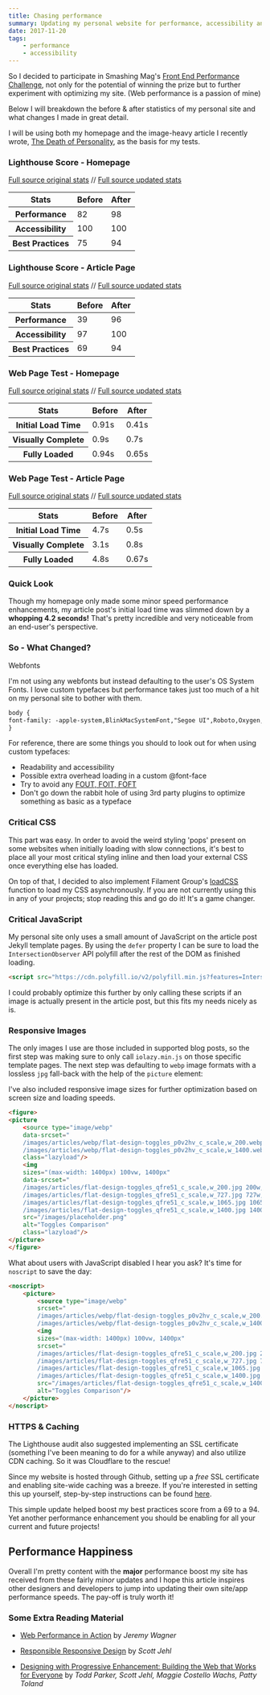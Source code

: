```yaml
---
title: Chasing performance
summary: Updating my personal website for performance, accessibility and speed
date: 2017-11-20
tags:
    - performance
    - accessibility
---
```


So I decided to participate in Smashing Mag's <a href="https://www.smashingmagazine.com/2017/10/front-end-performance-challenge/">Front End Performance Challenge</a>, not only for the potential of winning the prize but to further experiment with optimizing my site. (Web performance is a passion of mine)

Below I will breakdown the before &amp; after statistics of my personal site and what changes I made in great detail.

I will be using both my homepage and the image-heavy article I recently wrote, <a href="{{ site.baseurl }}/the-death-of-personality/">The Death of Personality</a>, as the basis for my tests.

### Lighthouse Score - Homepage

<a href="https://bradleytaunt.com/images/articles/lighthouse-homepage-original.png">Full source original stats</a> // <a href="https://bradleytaunt.com/images/articles/lighthouse-homepage-updated.png">Full source updated stats</a>

<table>
    <thead>
        <tr>
            <th>Stats</th>
            <th>Before</th>
            <th>After</th>
        </tr>
    </thead>
    <tbody>
        <tr>
            <th>Performance</th>
            <td>82</td>
            <td>98</td>
        </tr>
        <tr>
            <th>Accessibility</th>
            <td>100</td>
            <td>100</td>
        </tr>
        <tr>
            <th>Best Practices</th>
            <td>75</td>
            <td>94</td>
        </tr>
    </tbody>
</table>

### Lighthouse Score - Article Page

<a href="https://bradleytaunt.com/images/articles/lighthouse-article-original.png">Full source original stats</a> // <a href="https://bradleytaunt.com/images/articles/lighthouse-article-updated.png">Full source updated stats</a>

<table>
    <thead>
        <tr>
            <th>Stats</th>
            <th>Before</th>
            <th>After</th>
        </tr>
    </thead>
    <tbody>
        <tr>
            <th>Performance</th>
            <td>39</td>
            <td>96</td>
        </tr>
        <tr>
            <th>Accessibility</th>
            <td>97</td>
            <td>100</td>
        </tr>
        <tr>
            <th>Best Practices</th>
            <td>69</td>
            <td>94</td>
        </tr>
    </tbody>
</table>

### Web Page Test - Homepage

<a href="https://bradleytaunt.com/images/articles/webpagetest-homepage-original.png">Full source original stats</a> // <a href="https://bradleytaunt.com/images/articles/webpagetest-homepage-updated.png">Full source updated stats</a>

<table>
    <thead>
        <tr>
            <th>Stats</th>
            <th>Before</th>
            <th>After</th>
        </tr>
    </thead>
    <tbody>
        <tr>
            <th>Initial Load Time</th>
            <td>0.91s</td>
            <td class="after bar">0.41s</td>
        </tr>
        <tr>
            <th>Visually Complete</th>
            <td>0.9s</td>
            <td>0.7s</td>
        </tr>
        <tr>
            <th>Fully Loaded</th>
            <td>0.94s</td>
            <td>0.65s</td>
        </tr>
    </tbody>
</table>

### Web Page Test - Article Page

<a href="https://bradleytaunt.com/images/articles/webpagetest-article-original.png">Full source original stats</a> // <a href="https://bradleytaunt.com/images/articles/webpagetest-article-updated.png">Full source updated stats</a>

<table>
    <thead>
        <tr>
            <th>Stats</th>
            <th>Before</th>
            <th>After</th>
        </tr>
    </thead>
    <tbody>
        <tr>
            <th>Initial Load Time</th>
            <td>4.7s</td>
            <td>0.5s</td>
        </tr>
        <tr>
            <th>Visually Complete</th>
            <td>3.1s</td>
            <td>0.8s</td>
        </tr>
        <tr>
            <th>Fully Loaded</th>
            <td>4.8s</td>
            <td>0.67s</td>
        </tr>
    </tbody>
</table>

### Quick Look
Though my homepage only made some minor speed performance enhancements, my article post's initial load time was slimmed down by a **whopping 4.2 seconds!** That's pretty incredible and very noticeable from an end-user's perspective.

### So - What Changed?

Webfonts

I'm not using any webfonts but instead defaulting to the user's OS System Fonts. I love custom typefaces but performance takes just too much of a hit on my personal site to bother with them.

```html
body {
font-family: -apple-system,BlinkMacSystemFont,"Segoe UI",Roboto,Oxygen,Ubuntu,Cantarell,"Open Sans","Helvetica Neue",sans-serif,"Sans Serif",Icons;
}
```

For reference, there are some things you should to look out for when using custom typefaces:

- Readability and accessibility
- Possible extra overhead loading in a custom @font-face
- Try to avoid any <a href="https://css-tricks.com/fout-foit-foft/">FOUT, FOIT, FOFT</a>
- Don't go down the rabbit hole of using 3rd party plugins to optimize something as basic as a typeface

### Critical CSS

This part was easy. In order to avoid the weird styling 'pops' present on some websites when initially loading with slow connections, it's best to place all your most critical styling inline and then load your external CSS once everything else has loaded.

On top of that, I decided to also implement Filament Group's <a href="https://github.com/filamentgroup/loadCSS">loadCSS</a> function to load my CSS asynchronously. If you are not currently using this in any of your projects; stop reading this and go do it! It's a game changer.

### Critical JavaScript

My personal site only uses a small amount of JavaScript on the article post Jekyll template pages. By using the <code>defer</code> property I can be sure to load the <code>IntersectionObserver</code> API polyfill after the rest of the DOM as finished loading.

```html
<script src="https://cdn.polyfill.io/v2/polyfill.min.js?features=IntersectionObserver" defer>
```

I could probably optimize this further by only calling these scripts if an image is actually present in the article post, but this fits my needs nicely as is.

### Responsive Images

The only images I use are those included in supported blog posts, so the first step was making sure to only call <code>iolazy.min.js</code> on those specific template pages. The next step was defaulting to <code>webp</code> image formats with a lossless <code>jpg</code> fall-back with the help of the <code>picture</code> element:

<span class="sidenote">I've also included responsive image sizes for further optimization based on screen size and loading speeds.</span>

```html
<figure>
<picture
    <source type="image/webp"
    data-srcset="
    /images/articles/webp/flat-design-toggles_p0v2hv_c_scale,w_200.webp 200w,
    /images/articles/webp/flat-design-toggles_p0v2hv_c_scale,w_1400.webp 1400w"
    class="lazyload"/>
    <img
    sizes="(max-width: 1400px) 100vw, 1400px"
    data-srcset="
    /images/articles/flat-design-toggles_qfre51_c_scale,w_200.jpg 200w,
    /images/articles/flat-design-toggles_qfre51_c_scale,w_727.jpg 727w,
    /images/articles/flat-design-toggles_qfre51_c_scale,w_1065.jpg 1065w,
    /images/articles/flat-design-toggles_qfre51_c_scale,w_1400.jpg 1400w"
    src="/images/placeholder.png"
    alt="Toggles Comparison"
    class="lazyload"/>
</picture>
</figure>
```

What about users with JavaScript disabled I hear you ask? It's time for <code>noscript</code> to save the day:

```html
<noscript>
    <picture>
        <source type="image/webp"
        srcset="
        /images/articles/webp/flat-design-toggles_p0v2hv_c_scale,w_200.webp 200w,
        /images/articles/webp/flat-design-toggles_p0v2hv_c_scale,w_1400.webp 1400w">
        <img
        sizes="(max-width: 1400px) 100vw, 1400px"
        srcset="
        /images/articles/flat-design-toggles_qfre51_c_scale,w_200.jpg 200w,
        /images/articles/flat-design-toggles_qfre51_c_scale,w_727.jpg 727w,
        /images/articles/flat-design-toggles_qfre51_c_scale,w_1065.jpg 1065w,
        /images/articles/flat-design-toggles_qfre51_c_scale,w_1400.jpg 1400w"
        src="/images/articles/flat-design-toggles_qfre51_c_scale,w_1400.jpg"
        alt="Toggles Comparison"/>
    </picture>
</noscript>
```

### HTTPS &amp; Caching

The Lighthouse audit also suggested implementing an SSL certificate (something I've been meaning to do for a while anyway) and also utilize CDN caching. So it was Cloudflare to the rescue!

Since my website is hosted through Github, setting up a *free* SSL certificate and enabling site-wide caching was a breeze. If you're interested in setting this up yourself, step-by-step instructions can be found <a href="https://gist.github.com/cvan/8630f847f579f90e0c014dc5199c337b">here</a>.

This simple update helped boost my best practices score from a 69 to a 94. Yet another performance enhancement you should be enabling for all your current and future projects!


## Performance Happiness

Overall I'm pretty content with the **major** performance boost my site has received from these fairly *minor* updates and I hope this article inspires other designers and developers to jump into updating their own site/app performance speeds. The pay-off is truly worth it!

### Some Extra Reading Material
- <a href="https://www.amazon.ca/Web-Performance-Action-Building-Faster/dp/1617293776/ref=sr_1_1?ie=UTF8&qid=1510585897&sr=8-1&keywords=web+performance+in+action">Web Performance in Action</a> by <i>Jeremy Wagner</i>


- <a href="https://www.amazon.ca/Responsible-Responsive-Design-Scott-Jehl/dp/1937557162/ref=sr_1_1?s=books&ie=UTF8&qid=1510585972&sr=1-1&keywords=responsible+responsive+design">Responsible Responsive Design</a> by <i>Scott Jehl</i>
- <a href="https://www.amazon.ca/Designing-Progressive-Enhancement-Building-Everyone/dp/0321658884/ref=sr_1_1?s=books&ie=UTF8&qid=1510586005&sr=1-1">Designing with Progressive Enhancement: Building the Web that Works for Everyone</a> by <i>Todd Parker, Scott Jehl,‎ Maggie Costello Wachs,‎ Patty Toland</i>